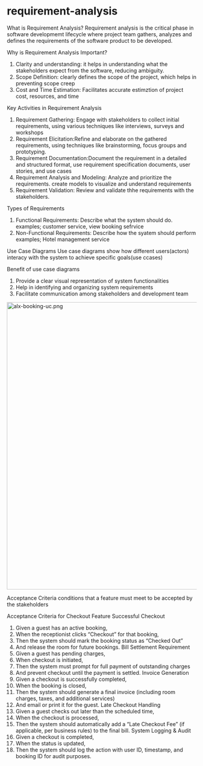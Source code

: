 # requirement-analysis

What is Requirement Analysis?
Requirement analysis is the critical phase in software developmemt lifecycle where project team gathers, analyzes and defines the requirements of the software product to be developed.

Why is Requirement Analysis Important?
1. Clarity and understanding: it helps in understanding what the stakeholders expect from the software, reducing ambiguity.
2. Scope Definition: clearly defines the scope of the project, which helps in preventing scope creep
3. Cost and Time Estimation: Facilitates accurate estimztion of project cost, resources, and time

Key Activities in Requirement Analysis
1. Requirement Gathering: Engage with stakeholders to collect initial requirements, using various techniques like interviews, surveys and workshops
2. Requirement Elicitation:Refine and elaborate on the gathered requirements, using techniques like brainstorming, focus groups and prototyping.
3. Requirement Documentation:Document the requirement in a detailed and structured format, use requirement specification documents, user stories, and use cases
4. Requirement Analysis and Modeling: Analyze and prioritize the requirements. create models to visualize and understand requirements
5. Requirement Validation: Review and validate thhe requirements with the stakeholders.

Types of Requirements
1. Functional Requirements: Describe what the system should do.
   examples; customer service, view booking sefrvice
2. Non-Functional Requirements: Describe how the syatem should perform
   examples; Hotel management service

Use Case Diagrams
Use case diagrams show how different users(actors) interacy with the system to achieve specific goals(use ccases)

Benefit of use case diagrams
1. Provide a clear visual representation of system functionalities
2. Help in identifying and organizing system requirements
3. Facilitate communication among stakeholders and development team
<img width="681" height="761" alt="alx-booking-uc.png" src="https://github.com/user-attachments/assets/40f649ae-3fa9-4786-b1e8-ad66ff41699d" />


Acceptance Criteria
conditions that a feature must meet to be accepted by the stakeholders

Acceptance Criteria for Checkout Feature
Successful Checkout
   1. Given a guest has an active booking,
   2. When the receptionist clicks “Checkout” for that booking,
   3. Then the system should mark the booking status as “Checked Out”
   4. And release the room for future bookings.
 Bill Settlement Requirement
   1. Given a guest has pending charges,
   2. When checkout is initiated,
   3. Then the system must prompt for full payment of outstanding charges
   4. And prevent checkout until the payment is settled.
Invoice Generation
   1. Given a checkout is successfully completed,
   2. When the booking is closed,
   3. Then the system should generate a final invoice (including room                charges, taxes, and additional services)
   4. And email or print it for the guest.
Late Checkout Handling
   1. Given a guest checks out later than the scheduled time,
   2. When the checkout is processed,
   3. Then the system should automatically add a “Late Checkout Fee” (if             applicable, per business rules) to the final bill.
System Logging & Audit
   1. Given a checkout is completed,
   2. When the status is updated,
   3. Then the system should log the action with user ID, timestamp, and             booking ID for audit purposes.





